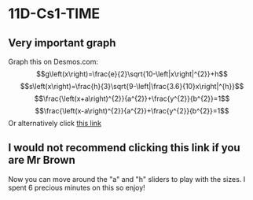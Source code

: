# 11D-Cs1-TIME
## **Very important graph**
Graph this on Desmos.com:
$$g\left(x\right)=\frac{e}{2}\sqrt{10-\left|x\right|^{2}}+h$$
$$s\left(x\right)=\frac{h}{3}\sqrt{9-\left|\frac{3.6}{10}x\right|^{h}}$$
$$\frac{\left(x+a\right)^{2}}{a^{2}}+\frac{y^{2}}{b^{2}}=1$$
$$\frac{\left(x-a\right)^{2}}{a^{2}}+\frac{y^{2}}{b^{2}}=1$$
Or alternatively click [this link](https://www.desmos.com/calculator/musemrasxj)
## I would not recommend clicking this link if you are Mr Brown
Now you can move around the "a" and "h" sliders to play with the sizes.
I spent 6 precious minutes on this so enjoy!
